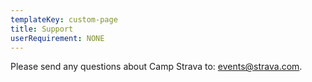 ```yaml
---
templateKey: custom-page
title: Support
userRequirement: NONE
---
```

Please send any questions about Camp Strava to: [events@strava.com](mailto:events@strava.com).